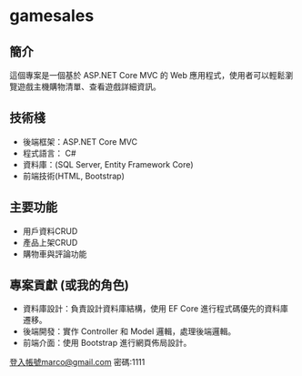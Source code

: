 # gamesales

## 簡介
這個專案是一個基於 ASP.NET Core MVC 的 Web 應用程式，使用者可以輕鬆瀏覽遊戲主機購物清單、查看遊戲詳細資訊。

## 技術棧
* 後端框架：ASP.NET Core MVC
* 程式語言： C#
* 資料庫：(SQL Server, Entity Framework Core)
* 前端技術(HTML, Bootstrap)

## 主要功能
* 用戶資料CRUD
* 產品上架CRUD
* 購物車與評論功能
  
## 專案貢獻 (或我的角色)
* 資料庫設計：負責設計資料庫結構，使用 EF Core 進行程式碼優先的資料庫遷移。
* 後端開發：實作 Controller 和 Model 邏輯，處理後端邏輯。
* 前端介面：使用 Bootstrap 進行網頁佈局設計。

登入帳號marco@gmail.com
密碼:1111
